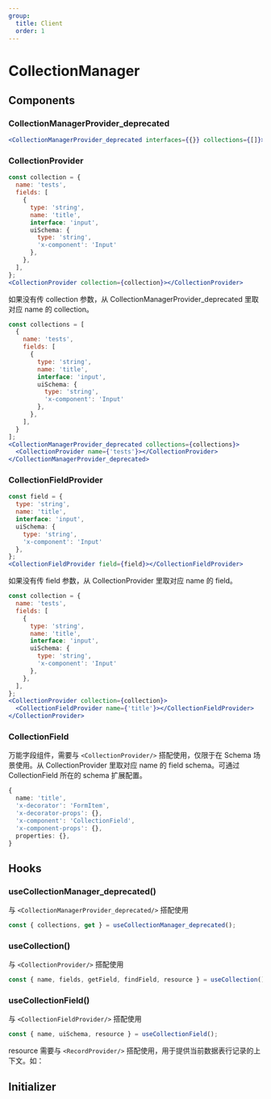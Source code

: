 ```yaml
---
group:
  title: Client
  order: 1
---
```


# CollectionManager

## Components

### CollectionManagerProvider_deprecated

```jsx | pure
<CollectionManagerProvider_deprecated interfaces={{}} collections={[]}></CollectionManagerProvider_deprecated>
```

### CollectionProvider

```jsx | pure
const collection = {
  name: 'tests',
  fields: [
    {
      type: 'string',
      name: 'title',
      interface: 'input',
      uiSchema: {
        type: 'string',
        'x-component': 'Input'
      },
    },
  ],
};
<CollectionProvider collection={collection}></CollectionProvider>
```

如果没有传 collection 参数，从 CollectionManagerProvider_deprecated 里取对应 name 的 collection。

```jsx | pure
const collections = [
  {
    name: 'tests',
    fields: [
      {
        type: 'string',
        name: 'title',
        interface: 'input',
        uiSchema: {
          type: 'string',
          'x-component': 'Input'
        },
      },
    ],
  }
];
<CollectionManagerProvider_deprecated collections={collections}>
  <CollectionProvider name={'tests'}></CollectionProvider>
</CollectionManagerProvider_deprecated>
```

### CollectionFieldProvider

```jsx | pure
const field = {
  type: 'string',
  name: 'title',
  interface: 'input',
  uiSchema: {
    type: 'string',
    'x-component': 'Input'
  },
};
<CollectionFieldProvider field={field}></CollectionFieldProvider>
```

如果没有传 field 参数，从 CollectionProvider 里取对应 name 的 field。

```jsx | pure
const collection = {
  name: 'tests',
  fields: [
    {
      type: 'string',
      name: 'title',
      interface: 'input',
      uiSchema: {
        type: 'string',
        'x-component': 'Input'
      },
    },
  ],
};
<CollectionProvider collection={collection}>
  <CollectionFieldProvider name={'title'}></CollectionFieldProvider>
</CollectionProvider>
```

### CollectionField

万能字段组件，需要与 `<CollectionProvider/>` 搭配使用，仅限于在 Schema 场景使用。从 CollectionProvider 里取对应 name 的 field schema。可通过 CollectionField 所在的 schema 扩展配置。

```ts
{
  name: 'title',
  'x-decorator': 'FormItem',
  'x-decorator-props': {},
  'x-component': 'CollectionField',
  'x-component-props': {},
  properties: {},
}
```

<code src="./demos/demo2.tsx"></code>

## Hooks

### useCollectionManager_deprecated()

与 `<CollectionManagerProvider_deprecated/>` 搭配使用

```jsx | pure
const { collections, get } = useCollectionManager_deprecated();
```

### useCollection()

与 `<CollectionProvider/>` 搭配使用

```jsx | pure
const { name, fields, getField, findField, resource } = useCollection();
```

### useCollectionField()

与 `<CollectionFieldProvider/>` 搭配使用

```jsx | pure
const { name, uiSchema, resource } = useCollectionField();
```

resource 需要与 `<RecordProvider/>` 搭配使用，用于提供当前数据表行记录的上下文。如：

<code src="./demos/demo3.tsx"></code>
<code src="./demos/demo4.tsx"></code>

## Initializer

<code src="./demos/demo5.tsx"></code>
